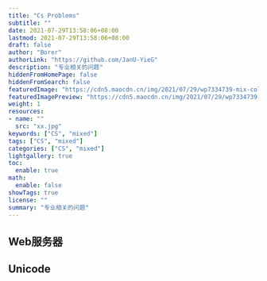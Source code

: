 ```yaml
---
title: "Cs Problems"
subtitle: ""
date: 2021-07-29T13:58:06+08:00
lastmod: 2021-07-29T13:58:06+08:00
draft: false
author: "Borer"
authorLink: "https://github.com/JanU-YieG"
description: "专业相关的问题"
hiddenFromHomePage: false
hiddenFromSearch: false
featuredImage: "https://cdn5.maocdn.cn/img/2021/07/29/wp7334739-mix-colours-wallpapers.jpg"
featuredImagePreview: "https://cdn5.maocdn.cn/img/2021/07/29/wp7334739-mix-colours-wallpapers.jpg"
weight: 1
resources:
- name: ""
  src: "xx.jpg"
keywords: ["CS", "mixed"]
tags: ["CS", "mixed"]
categories: ["CS", "mixed"]
lightgallery: true
toc:
  enable: true
math:
  enable: false
showTags: true
license: ""
summary: "专业相关的问题"
---
```


<!--more-->
## Web服务器

## Unicode
